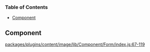 <!-- Generated by documentation.js. Update this documentation by updating the source code. -->

### Table of Contents

-   [Component][1]

## Component

[packages/plugins/content/image/lib/Component/Form/index.js:67-119][2]

[1]: #component

[2]: https://github.com/PeterKottas/editor/blob/306e1ece52f6e4853e83bb83b6e37a9411533bdf/packages/plugins/content/image/lib/Component/Form/index.js#L67-L119 "Source code on GitHub"

